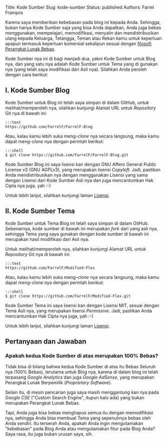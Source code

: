 Title: Kode Sumber
Slug: kode-sumber
Status: published
Authors: Farrel Franqois

Karena saya memberikan kebebasan pada blog ini kepada Anda. Sehingga, bukan hanya Kode Sumber saja yang bisa Anda dapatkan, Anda juga bebas menggunakan, mempelajari, memodifikasi, menyalin dan mendistribusikan ulang kepada Keluarga, Tetangga, Teman atau Rekan kamu untuk keperluan apapun termasuk keperluan komersial sekalipun sesuai dengan [filosofi Perangkat Lunak Bebas](https://www.gnu.org/philosophy/free-sw.html.en).

Kode Sumber nya ini di bagi menjadi dua, yakni Kode Sumber untuk Blog nya, dan yang satu nya adalah Kode Sumber untuk Tema yang di gunakan nya (yang telah saya modifikasi dari Asli nya). Silahkan Anda peroleh dengan cara berikut:

## I. Kode Sumber Blog
Kode Sumber untuk Blog ini telah saya simpan di dalam GitHub, untuk melihat/memperoleh nya, silahkan kunjungi Alamat URL untuk *Repository* Git nya di bawah ini:

    :::text
    https://github.com/FarrelF/FarrelF-Blog

Atau, kalau kamu lebih suka meng-*clone* nya secara langsung, maka kamu dapat meng-*clone* nya dengan perintah berikut:

    :::shell
    $ git clone https://github.com/FarrelF/FarrelF-Blog.git

Kode Sumber Blog ini saya lisensi kan dengan GNU Affero General Public License v3 (GNU AGPLv3), yang merupakan lisensi *Copyleft*. Jadi, pastikan Anda mendistribusikan nya dengan menggunakan Lisensi yang sama dengan Lisensi dari Kode Sumber Asli nya dan juga mencantumkan Hak Cipta nya juga, yah :-)

Untuk lebih lanjut, silahkan kunjungi laman [Lisensi](/lisensi).


## II. Kode Sumber Tema
Kode Sumber untuk Tema Blog ini telah saya simpan di dalam GitHub. Sebenarnya, kode sumber di bawah ini merupakan *fork* dari yang asli nya, sehingga Tema yang saya gunakan dengan kode sumber di bawah ini merupakan hasil modifikasi dari Asli nya.

Untuk melihat/memperoleh nya, silahkan kunjungi Alamat URL untuk *Repository* Git nya di bawah ini:

    :::text
    https://github.com/FarrelF/Modified-Flex

Atau, kalau kamu lebih suka meng-*clone* nya secara langsung, maka kamu dapat meng-*clone* nya dengan perintah berikut:

    :::shell
    $ git clone https://github.com/FarrelF/Modified-Flex.git

Kode Sumber Tema ini saya lisensi kan dengan Lisensi MIT, sesuai dengan Tema Asli nya, yang merupakan lisensi *Permissive*. Jadi, pastikan Anda mencantumkan Hak Cipta nya juga, yah :-)

Untuk lebih lanjut, silahkan kunjungi laman [Lisensi](/lisensi).


## Pertanyaan dan Jawaban
### Apakah kedua Kode Sumber di atas merupakan 100% Bebas?
Tidak bisa di bilang bahwa kedua Kode Sumber di atas itu Bebas Seluruh nya (100% Bebas), terutama untuk Blog nya, karena di dalam blog ini telah terpasang *Google Analytics* dan juga *Google AdSense*, yang merupakan Perangkat Lunak Berpemilik (*Proprietary Software*).

Selain itu, di mesin pencarian juga saya masih menggantung kan nya pada *Google CSE* ("Custom Search Engine", itupun kalo ada) yang bukan merupakan Perangkat Lunak Bebas.

Tapi, Anda juga bisa bebas menghapus semua itu dengan memodifikasi nya, sehingga Anda bisa membuat Tema yang sepenuhnya bebas oleh Anda sendiri. Itu terserah Anda, apakah Anda ingin mengutamakan "kebebasan" pada Blog Anda atau mengutamakan fitur pada Blog Anda? Saya rasa, itu juga bukan urusan saya, sih.